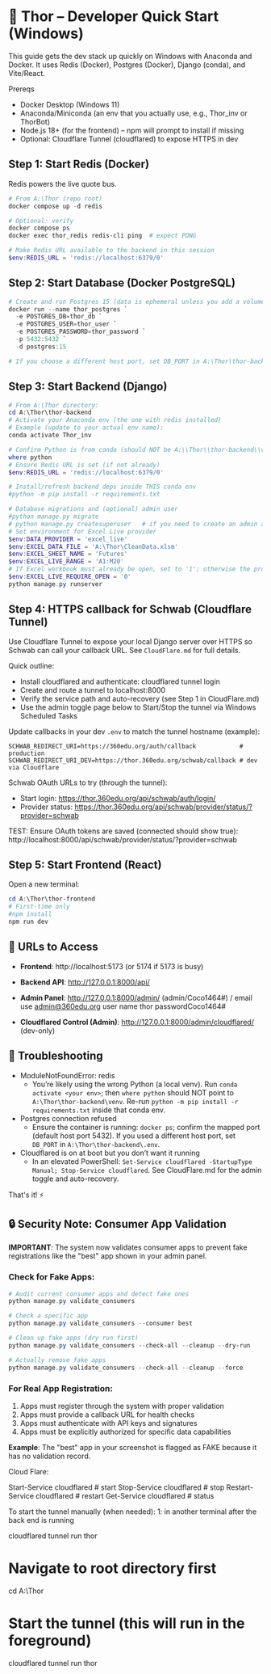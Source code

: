 # 🔨 Thor – Developer Quick Start (Windows)

This guide gets the dev stack up quickly on Windows with Anaconda and Docker.
It uses Redis (Docker), Postgres (Docker), Django (conda), and Vite/React.

Prereqs
- Docker Desktop (Windows 11)
- Anaconda/Miniconda (an env that you actually use, e.g., Thor_inv or ThorBot)
- Node.js 18+ (for the frontend) – npm will prompt to install if missing
- Optional: Cloudflare Tunnel (cloudflared) to expose HTTPS in dev

## Step 1: Start Redis (Docker)
Redis powers the live quote bus.

```powershell
# From A:\Thor (repo root)
docker compose up -d redis

# Optional: verify
docker compose ps
docker exec thor_redis redis-cli ping  # expect PONG

# Make Redis URL available to the backend in this session
$env:REDIS_URL = 'redis://localhost:6379/0'
```

## Step 2: Start Database (Docker PostgreSQL)
```powershell
# Create and run Postgres 15 (data is ephemeral unless you add a volume)
docker run --name thor_postgres `
  -e POSTGRES_DB=thor_db `
  -e POSTGRES_USER=thor_user `
  -e POSTGRES_PASSWORD=thor_password `
  -p 5432:5432 `
  -d postgres:15

# If you choose a different host port, set DB_PORT in A:\Thor\thor-backend\.env accordingly.
```

## Step 3: Start Backend (Django)
```powershell
# From A:\Thor directory:
cd A:\Thor\thor-backend
# Activate your Anaconda env (the one with redis installed)
# Example (update to your actual env name):
conda activate Thor_inv

# Confirm Python is from conda (should NOT be A:\\Thor\\thor-backend\\venv\\...)
where python
# Ensure Redis URL is set (if not already)
$env:REDIS_URL = 'redis://localhost:6379/0'

# Install/refresh backend deps inside THIS conda env
#python -m pip install -r requirements.txt

# Database migrations and (optional) admin user
#python manage.py migrate
# python manage.py createsuperuser   # if you need to create an admin account
# Set environment for Excel Live provider
$env:DATA_PROVIDER = 'excel_live'
$env:EXCEL_DATA_FILE = 'A:\Thor\CleanData.xlsm'
$env:EXCEL_SHEET_NAME = 'Futures'
$env:EXCEL_LIVE_RANGE = 'A1:M20'
# If Excel workbook must already be open, set to '1'; otherwise the provider will open it
$env:EXCEL_LIVE_REQUIRE_OPEN = '0'
python manage.py runserver
```


## Step 4: HTTPS callback for Schwab (Cloudflare Tunnel)
Use Cloudflare Tunnel to expose your local Django server over HTTPS so Schwab can call your callback URL. See `CloudFlare.md` for full details.

Quick outline:
- Install cloudflared and authenticate: cloudflared tunnel login
- Create and route a tunnel to localhost:8000
- Verify the service path and auto-recovery (see Step 1 in CloudFlare.md)
- Use the admin toggle page below to Start/Stop the tunnel via Windows Scheduled Tasks

Update callbacks in your dev `.env` to match the tunnel hostname (example):
```
SCHWAB_REDIRECT_URI=https://360edu.org/auth/callback            # production
SCHWAB_REDIRECT_URI_DEV=https://thor.360edu.org/schwab/callback # dev via Cloudflare
```

Schwab OAuth URLs to try (through the tunnel):
- Start login: https://thor.360edu.org/api/schwab/auth/login/
- Provider status: https://thor.360edu.org/api/schwab/provider/status/?provider=schwab

TEST: Ensure OAuth tokens are saved (connected should show true):
http://localhost:8000/api/schwab/provider/status/?provider=schwab

## Step 5: Start Frontend (React)
Open a new terminal:
```powershell
cd A:\Thor\thor-frontend
# First-time only
#npm install
npm run dev
```

## 🎯 URLs to Access
- **Frontend**: http://localhost:5173 (or 5174 if 5173 is busy)
- **Backend API**: http://127.0.0.1:8000/api/
- **Admin Panel**: http://127.0.0.1:8000/admin/ (admin/Coco1464#) / email use admin@360edu.org user name thor passwordCoco1464#

- **Cloudflared Control (Admin)**: http://127.0.0.1:8000/admin/cloudflared/ (dev-only)

## 🔧 Troubleshooting
- ModuleNotFoundError: redis
  - You’re likely using the wrong Python (a local venv). Run `conda activate <your env>`; then `where python` should NOT point to `A:\Thor\thor-backend\venv`. Re-run `python -m pip install -r requirements.txt` inside that conda env.
- Postgres connection refused
  - Ensure the container is running: `docker ps`; confirm the mapped port (default host port 5432). If you used a different host port, set `DB_PORT` in `A:\Thor\thor-backend\.env`.
- Cloudflared is on at boot but you don’t want it running
  - In an elevated PowerShell: `Set-Service cloudflared -StartupType Manual; Stop-Service cloudflared`. See CloudFlare.md for the admin toggle and auto-recovery.

That's it! ⚡

## 🔒 Security Note: Consumer App Validation

**IMPORTANT**: The system now validates consumer apps to prevent fake registrations like the "best" app shown in your admin panel.

### Check for Fake Apps:
```powershell
# Audit current consumer apps and detect fake ones
python manage.py validate_consumers

# Check a specific app
python manage.py validate_consumers --consumer best

# Clean up fake apps (dry run first)
python manage.py validate_consumers --check-all --cleanup --dry-run

# Actually remove fake apps
python manage.py validate_consumers --check-all --cleanup --force
```

### For Real App Registration:
1. Apps must register through the system with proper validation
2. Apps must provide a callback URL for health checks
3. Apps must authenticate with API keys and signatures
4. Apps must be explicitly authorized for specific data capabilities

**Example**: The "best" app in your screenshot is flagged as FAKE because it has no validation record.


Cloud Flare:

Start-Service cloudflared       # start
Stop-Service cloudflared        # stop
Restart-Service cloudflared     # restart
Get-Service cloudflared         # status

To start the tunnel manually (when needed):
1: in another terminal after the back end is running

cloudflared tunnel run thor

# Navigate to root directory first
cd A:\Thor

# Start the tunnel (this will run in the foreground)
cloudflared tunnel run thor